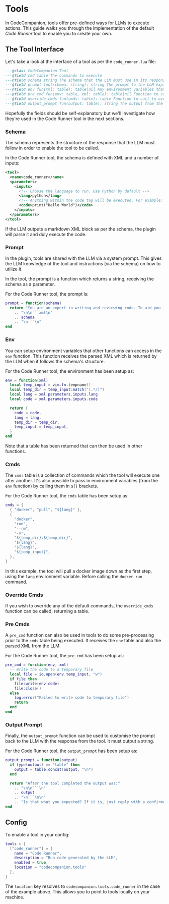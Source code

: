 # Tools

In CodeCompanion, tools offer pre-defined ways for LLMs to execute actions. This guide walks you through the implementation of the default _Code Runner_ tool to enable you to create your own.

## The Tool Interface

Let's take a look at the interface of a tool as per the `code_runner.lua` file:

```lua
---@class CodeCompanion.Tool
---@field cmd table The commands to execute
---@field schema string The schema that the LLM must use in its response to execute a tool
---@field prompt fun(schema: string): string The prompt to the LLM explaining the tool and the schema
---@field env fun(xml: table): table|nil Any environment variables that can be used in the *_cmd fields. Receives the parsed schema from the LLM
---@field pre_cmd fun(env: table, xml: table): table|nil Function to call before the cmd table is executed
---@field override_cmds fun(cmds: table): table Function to call to override the default cmds table
---@field output_prompt fun(output: table): string The output from the cmd table that is then shared with the LLM
```

Hopefully the fields should be self-explanatory but we'll investigate how they're used in the Code Runner tool in the next sections.

### Schema

The schema represents the structure of the response that the LLM must follow in order to enable the tool to be called.

In the Code Runner tool, the schema is defined with XML and a number of inputs:

```xml
<tool>
  <name>code_runner</name>
  <parameters>
    <inputs>
      <!-- Choose the language to run. Use Python by default -->
      <lang>python</lang>
      <!-- Anything within the code tag will be executed. For example: -->
      <code>print("Hello World")</code>
    </inputs>
  </parameters>
</tool>
```

If the LLM outputs a markdown XML block as per the schema, the plugin will parse it and duly execute the code.

### Prompt

In the plugin, tools are shared with the LLM via a system prompt. This gives the LLM knowledge of the tool and instructions (via the schema) on how to utilize it.

In the tool, the prompt is a function which returns a string, receiving the schema as a parameter.

For the Code Runner tool, the prompt is:

```lua
prompt = function(schema)
  return "You are an expert in writing and reviewing code. To aid you further, I'm giving you access to be able to execute code in a remote environment. This enables you to write code, trigger its execution and immediately see the output from your efforts. Of course, not every question I ask may need code to be executed so bear that in mind.\n\nTo execute code, you need to return a markdown code block which follows the below schema:"
    .. "\n\n```xml\n"
    .. schema
    .. "\n```\n"
end
```

### Env

You can setup environment variables that other functions can access in the `env` function. This function receives the parsed XML which is returned by the LLM when it follows the schema's structure.

For the Code Runner tool, the environment has been setup as:

```lua
env = function(xml)
  local temp_input = vim.fn.tempname()
  local temp_dir = temp_input:match("(.*/)")
  local lang = xml.parameters.inputs.lang
  local code = xml.parameters.inputs.code

  return {
    code = code,
    lang = lang,
    temp_dir = temp_dir,
    temp_input = temp_input,
  }
end
```

Note that a table has been returned that can then be used in other functions.

### Cmds

The `cmds` table is a collection of commands which the tool will execute one after another. It's also possible to pass in environment variables (from the `env` function) by calling them in `${}` brackets.

For the Code Runner tool, the `cmds` table has been setup as:

```lua
cmds = {
  { "docker", "pull", "${lang}" },
  {
    "docker",
    "run",
    "--rm",
    "-v",
    "${temp_dir}:${temp_dir}",
    "${lang}",
    "${lang}",
    "${temp_input}",
  },
}
```

In this example, the tool will pull a docker image down as the first step, using the `lang` environment variable. Before calling the `docker run` command.

### Override Cmds

If you wish to override any of the default commands, the `override_cmds` function can be called, returning a table.

### Pre Cmds

A `pre_cmd` function can also be used in tools to do some pre-processing prior to the `cmds` table being executed. It receives the `env` table and also the parsed XML from the LLM.

For the Code Runner tool, the `pre_cmd` has been setup as:

```lua
pre_cmd = function(env, xml)
  -- Write the code to a temporary file
  local file = io.open(env.temp_input, "w")
  if file then
    file:write(env.code)
    file:close()
  else
    log:error("Failed to write code to temporary file")
    return
  end
end
```

### Output Prompt

Finally, the `output_prompt` function can be used to customise the prompt back to the LLM with the response from the tool. It must output a string.

For the Code Runner tool, the `output_prompt` has been setup as:

```lua
output_prompt = function(output)
  if type(output) == "table" then
    output = table.concat(output, "\n")
  end

  return "After the tool completed the output was:"
    .. "\n\n```\n"
    .. output
    .. "\n```\n\n"
    .. "Is that what you expected? If it is, just reply with a confirmation. Don't reply with any code. If not, say so and I can plan our next step."
end
```

## Config

To enable a tool in your config:

```lua
tools = {
  ["code_runner"] = {
    name = "Code Runner",
    description = "Run code generated by the LLM",
    enabled = true,
    location = "codecompanion.tools"
  },
}
```

The `location` key resolves to `codecompanion.tools.code_runner` in the case of the example above. This allows you to point to tools locally on your machine.
